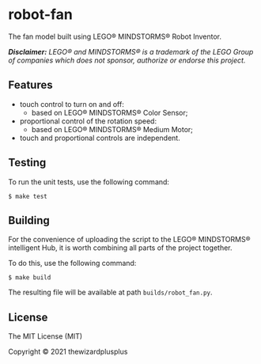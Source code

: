 # robot-fan

The fan model built using LEGO® MINDSTORMS® Robot Inventor.

_**Disclaimer:** LEGO® and MINDSTORMS® is a trademark of the LEGO Group of companies which does not sponsor, authorize or endorse this project._

## Features

- touch control to turn on and off:
  - based on LEGO® MINDSTORMS® Color Sensor;
- proportional control of the rotation speed:
  - based on LEGO® MINDSTORMS® Medium Motor;
- touch and proportional controls are independent.

## Testing

To run the unit tests, use the following command:

```
$ make test
```

## Building

For the convenience of uploading the script to the LEGO® MINDSTORMS® intelligent Hub, it is worth combining all parts of the project together.

To do this, use the following command:

```
$ make build
```

The resulting file will be available at path `builds/robot_fan.py`.

## License

The MIT License (MIT)

Copyright &copy; 2021 thewizardplusplus
